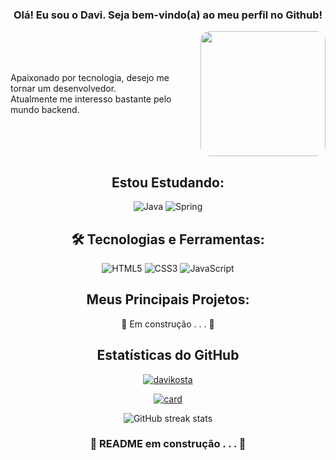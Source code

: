 <div align=center>

### Olá! Eu sou o Davi. Seja bem-vindo(a) ao meu perfil no Github!

<div style="display: flex; align-items: center; gap: 10px;">

<p align=left>Apaixonado por tecnologia, desejo me tornar um desenvolvedor.<br>Atualmente me interesso bastante pelo mundo backend.</p>

<img src=https://i.imgur.com/desDTQm.gif width="200" align=rigth height="auto" style="border-radius: 15px;">

</div>

## Estou Estudando:

![Java](https://img.shields.io/badge/Java-ED8B00?style=for-the-badge&logo=java&logoColor=white)
![Spring](https://img.shields.io/badge/Spring-6DB33F?style=for-the-badge&logo=spring&logoColor=white)

## 🛠 Tecnologias e Ferramentas:
![HTML5](https://img.shields.io/badge/HTML5-E34F26?style=for-the-badge&logo=html5&logoColor=white)
![CSS3](https://img.shields.io/badge/CSS3-1572B6?style=for-the-badge&logo=css3&logoColor=white)
![JavaScript](https://img.shields.io/badge/JavaScript-323330?style=for-the-badge&logo=javascript&logoColor=F7DF1E)

## Meus Principais Projetos:
🚧 Em construção . . . 🚧
<!--
- [Projeto X](https://github.com/seu-usuario/projeto) - Texto.
-->
## Estatísticas do GitHub

[![davikosta](https://github-readme-stats.vercel.app/api/top-langs/?username=iuricode&hide=html&layout=compact&theme=tokyonight)](https://github.com/anuraghazra/github-readme-stats)

[![card](https://github-readme-stats.vercel.app/api?username=iuricode&theme=tokyonight&show_icons=true)](https://github.com/anuraghazra/github-readme-stats)

![GitHub streak stats](https://streak-stats.demolab.com/?user=davikosta&theme=tokyonight)

 

### 🚧 README em construção . . . 🚧

</div> 
